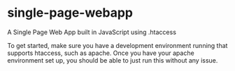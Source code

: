 # single-page-webapp
A Single Page Web App built in JavaScript using .htaccess

To get started, make sure you have a development environment running that supports htaccess, such as apache.
Once you have your apache environment set up, you should be able to just run this without any issue.
